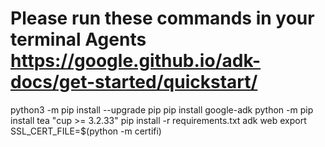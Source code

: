 # Please run these commands in your terminal Agents https://google.github.io/adk-docs/get-started/quickstart/
python3 -m pip install --upgrade pip
pip install google-adk
python -m pip install tea "cup >= 3.2.33"
pip install -r requirements.txt
adk web
export SSL_CERT_FILE=$(python -m certifi)
